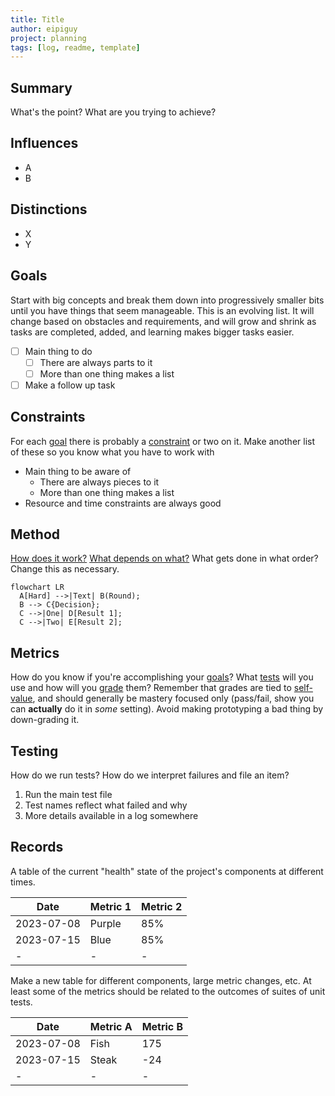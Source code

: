 ```yaml
---
title: Title
author: eipiguy
project: planning
tags: [log, readme, template]
---
```


## Summary

What's the point? What are you trying to achieve?

## Influences

- A
- B

## Distinctions

- X
- Y

## Goals

Start with big concepts and break them down into progressively smaller bits until you have things that seem manageable. This is an evolving list. It will change based on obstacles and requirements, and will grow and shrink as tasks are completed, added, and learning makes bigger tasks easier.

- [ ] Main thing to do
  - [ ] There are always parts to it
  - [ ] More than one thing makes a list
- [ ] Make a follow up task

## Constraints

For each [goal](#goals) there is probably a [constraint](#constraints) or two on it. Make another list of these so you know what you have to work with

- Main thing to be aware of
  - There are always pieces to it
  - More than one thing makes a list
- Resource and time constraints are always good

## Method

[How does it work?](#goals) [What depends on what?](#constraints) What gets done in what order? Change this as necessary.

```mermaid
flowchart LR
  A[Hard] -->|Text| B(Round);
  B --> C{Decision};
  C -->|One| D[Result 1];
  C -->|Two| E[Result 2];
```

## Metrics

How do you know if you're accomplishing your [goals](#goals)? What [tests](#testing) will you use and how will you [grade](#records) them? Remember that grades are tied to [self-value](#goals), and should generally be mastery focused only (pass/fail, show you can **actually** do it in *some* setting). Avoid making prototyping a bad thing by down-grading it.

## Testing

How do we run tests? How do we interpret failures and file an item?

1. Run the main test file
2. Test names reflect what failed and why
3. More details available in a log somewhere

## Records

A table of the current "health" state of the project's components at different times.

|Date         |Metric 1 | Metric 2  |
|-            |-        |-          |
|2023-07-08   |Purple   |85%        |
|2023-07-15   |Blue     |85%        |
|-            |-        |-          |

Make a new table for different components, large metric changes, etc. At least some of the metrics should be related to the outcomes of suites of unit tests.

|Date         |Metric A | Metric B  |
|-            |-        |-          |
|2023-07-08   |Fish     |175        |
|2023-07-15   |Steak    |-24        |
|-            |-        |-          |

